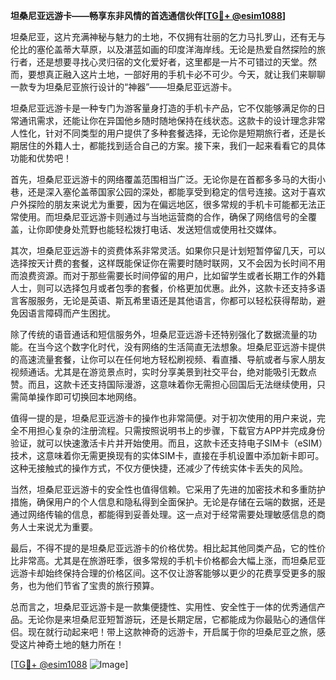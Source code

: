 **坦桑尼亚远游卡——畅享东非风情的首选通信伙伴[[TG💪+ @esim1088](https://t.me/s/esim1088)]**

坦桑尼亚，这片充满神秘与魅力的土地，不仅拥有壮丽的乞力马扎罗山，还有无与伦比的塞伦盖蒂大草原，以及湛蓝如画的印度洋海岸线。无论是热爱自然探险的旅行者，还是想要寻找心灵归宿的文化爱好者，这里都是一片不可错过的天堂。然而，要想真正融入这片土地，一部好用的手机卡必不可少。今天，就让我们来聊聊一款专为坦桑尼亚旅行设计的“神器”——坦桑尼亚远游卡。

坦桑尼亚远游卡是一种专门为游客量身打造的手机卡产品，它不仅能够满足你的日常通讯需求，还能让你在异国他乡随时随地保持在线状态。这款卡的设计理念非常人性化，针对不同类型的用户提供了多种套餐选择，无论你是短期旅行者，还是长期居住的外籍人士，都能找到适合自己的方案。接下来，我们一起来看看它的具体功能和优势吧！

首先，坦桑尼亚远游卡的网络覆盖范围相当广泛。无论你是在首都多多马的大街小巷，还是深入塞伦盖蒂国家公园的深处，都能享受到稳定的信号连接。这对于喜欢户外探险的朋友来说尤为重要，因为在偏远地区，很多常规的手机卡可能都无法正常使用。而坦桑尼亚远游卡则通过与当地运营商的合作，确保了网络信号的全覆盖，让你即使身处荒野也能轻松拨打电话、发送短信或使用社交媒体。

其次，坦桑尼亚远游卡的资费体系非常灵活。如果你只是计划短暂停留几天，可以选择按天计费的套餐，这样既能保证你在需要时随时联网，又不会因为长时间不用而浪费资源。而对于那些需要长时间停留的用户，比如留学生或者长期工作的外籍人士，则可以选择包月或者包季的套餐，价格更加优惠。此外，这款卡还支持多语言客服服务，无论是英语、斯瓦希里语还是其他语言，你都可以轻松获得帮助，避免因语言障碍而产生困扰。

除了传统的语音通话和短信服务外，坦桑尼亚远游卡还特别强化了数据流量的功能。在当今这个数字化时代，没有网络的生活简直无法想象。坦桑尼亚远游卡提供的高速流量套餐，让你可以在任何地方轻松刷视频、看直播、导航或者与家人朋友视频通话。尤其是在游览景点时，实时分享美景到社交平台，绝对能吸引无数点赞。而且，这款卡还支持国际漫游，这意味着你无需担心回国后无法继续使用，只需简单操作即可切换回本地网络。

值得一提的是，坦桑尼亚远游卡的操作也非常简便。对于初次使用的用户来说，完全不用担心复杂的注册流程。只需按照说明书上的步骤，下载官方APP并完成身份验证，就可以快速激活卡片并开始使用。而且，这款卡还支持电子SIM卡（eSIM）技术，这意味着你无需更换现有的实体SIM卡，直接在手机设置中添加新卡即可。这种无接触式的操作方式，不仅方便快捷，还减少了传统实体卡丢失的风险。

当然，坦桑尼亚远游卡的安全性也值得信赖。它采用了先进的加密技术和多重防护措施，确保用户的个人信息和隐私得到全面保护。无论是存储在云端的数据，还是通过网络传输的信息，都能得到妥善处理。这一点对于经常需要处理敏感信息的商务人士来说尤为重要。

最后，不得不提的是坦桑尼亚远游卡的价格优势。相比起其他同类产品，它的性价比非常高。尤其是在旅游旺季，很多常规的手机卡价格都会大幅上涨，而坦桑尼亚远游卡却始终保持合理的价格区间。这不仅让游客能够以更少的花费享受更多的服务，也为他们节省了宝贵的旅行预算。

总而言之，坦桑尼亚远游卡是一款集便捷性、实用性、安全性于一体的优秀通信产品。无论你是来坦桑尼亚短暂游玩，还是长期定居，它都能成为你最贴心的通信伴侣。现在就行动起来吧！带上这款神奇的远游卡，开启属于你的坦桑尼亚之旅，感受这片神奇土地的魅力所在！

[[TG💪+ @esim1088](https://t.me/s/esim1088) ![Image](https://i.postimg.cc/4NQfJmqS/Snipaste-2025-05-13-00-14-12.png)]